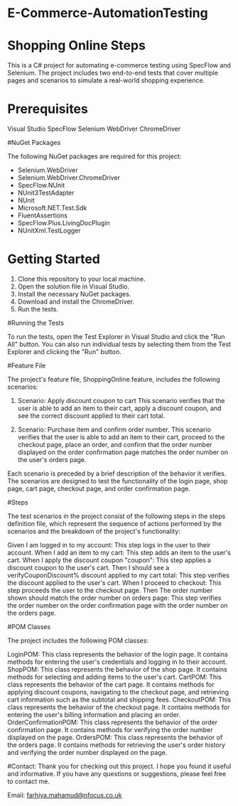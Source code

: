 # E-Commerce-AutomationTesting

# Shopping Online Steps

This is a C# project for automating e-commerce testing using SpecFlow and Selenium. The project includes two end-to-end tests that cover multiple pages and scenarios to simulate a real-world shopping experience.

# Prerequisites

Visual Studio
SpecFlow
Selenium WebDriver
ChromeDriver

#NuGet Packages

The following NuGet packages are required for this project:

- Selenium.WebDriver 
- Selenium.WebDriver.ChromeDriver 
- SpecFlow.NUnit 
- NUnit3TestAdapter 
- NUnit 
- Microsoft.NET.Test.Sdk 
- FluentAssertions 
- SpecFlow.Plus.LivingDocPlugin 
- NUnitXml.TestLogger 

# Getting Started

1. Clone this repository to your local machine.
2. Open the solution file in Visual Studio.
3. Install the necessary NuGet packages.
4. Download and install the ChromeDriver.
5. Run the tests.


#Running the Tests

To run the tests, open the Test Explorer in Visual Studio and click the "Run All" button. You can also run individual tests by selecting them from the Test Explorer and clicking the "Run" button.

#Feature File

The project's feature file, ShoppingOnline.feature, includes the following scenarios:

1. Scenario: Apply discount coupon to cart
This scenario verifies that the user is able to add an item to their cart, apply a discount coupon, and see the correct discount applied to their cart total.

2. Scenario: Purchase item and confirm order number.
This scenario verifies that the user is able to add an item to their cart, proceed to the checkout page, place an order, and confirm that the order number displayed on the order confirmation page matches the order number on the user's orders page.

Each scenario is preceded by a brief description of the behavior it verifies. The scenarios are designed to test the functionality of the login page, shop page, cart page, checkout page, and order confirmation page.



#Steps

The test scenarios in the project consist of the following steps in the steps definition file, which represent the sequence of actions performed by the scenarios and the breakdown of the project's functionality:

Given I am logged in to my account: This step logs in the user to their account.
When I add an item to my cart: This step adds an item to the user's cart.
When I apply the discount coupon "coupon": This step applies a discount coupon to the user's cart.
Then I should see a verifyCouponDiscount% discount applied to my cart total: This step verifies the discount applied to the user's cart.
When I proceed to checkout: This step proceeds the user to the checkout page.
Then The order number shown should match the order number on orders page: This step verifies the order number on the order confirmation page with the order number on the orders page.

#POM Classes

The project includes the following POM classes:

LoginPOM: This class represents the behavior of the login page. It contains methods for entering the user's credentials and logging in to their account.
ShopPOM: This class represents the behavior of the shop page. It contains methods for selecting and adding items to the user's cart.
CartPOM: This class represents the behavior of the cart page. It contains methods for applying discount coupons, navigating to the checkout page, and retrieving cart information such as the subtotal and shipping fees.
CheckoutPOM: This class represents the behavior of the checkout page. It contains methods for entering the user's billing information and placing an order.
OrderConfirmationPOM: This class represents the behavior of the order confirmation page. It contains methods for verifying the order number displayed on the page.
OrdersPOM: This class represents the behavior of the orders page. It contains methods for retrieving the user's order history and verifying the order number displayed on the page.



#Contact:
Thank you for checking out this project. I hope you found it useful and informative. If you have any questions or suggestions, please feel free to contact me.

Email: farhiya.mahamud@nfocus.co.uk